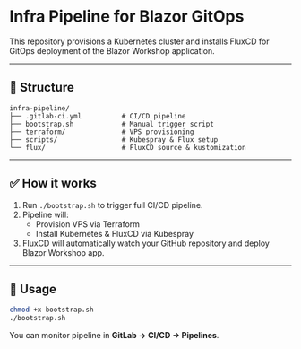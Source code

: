 # Infra Pipeline for Blazor GitOps

This repository provisions a Kubernetes cluster and installs FluxCD for GitOps deployment of the Blazor Workshop application.

---

## 🚀 Structure

```
infra-pipeline/
├── .gitlab-ci.yml          # CI/CD pipeline
├── bootstrap.sh            # Manual trigger script
├── terraform/              # VPS provisioning
├── scripts/                # Kubespray & Flux setup
└── flux/                   # FluxCD source & kustomization
```

---

## ✅ How it works

1. Run `./bootstrap.sh` to trigger full CI/CD pipeline.
2. Pipeline will:
    - Provision VPS via Terraform
    - Install Kubernetes & FluxCD via Kubespray
3. FluxCD will automatically watch your GitHub repository and deploy Blazor Workshop app.

---

## 🎯 Usage

```bash
chmod +x bootstrap.sh
./bootstrap.sh
```

You can monitor pipeline in **GitLab → CI/CD → Pipelines**.
